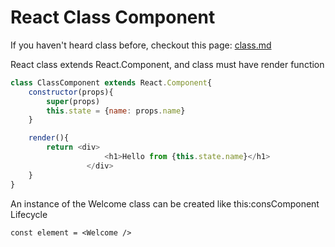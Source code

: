 # React Class Component

If you haven't heard class before, checkout this page: [class.md](../../../website-fundamentals/javascript/class.md "mention")



React class extends React.Component, and class must have render function

```javascript
class ClassComponent extends React.Component{
    constructor(props){
        super(props)
        this.state = {name: props.name}
    }

    render(){
        return <div>
                     <h1>Hello from {this.state.name}</h1>
                 </div>
    }
}
```

An instance of the Welcome class can be created like this:consComponent Lifecycle

```
const element = <Welcome />
```
